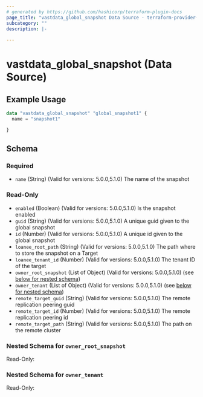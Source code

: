 ```yaml
---
# generated by https://github.com/hashicorp/terraform-plugin-docs
page_title: "vastdata_global_snapshot Data Source - terraform-provider-vastdata"
subcategory: ""
description: |-
  
---
```


# vastdata_global_snapshot (Data Source)



## Example Usage

```terraform
data "vastdata_global_snapshot" "global_snapshot1" {
  name = "snapshot1"

}
```

<!-- schema generated by tfplugindocs -->
## Schema

### Required

- `name` (String) (Valid for versions: 5.0.0,5.1.0) The name of the snapshot

### Read-Only

- `enabled` (Boolean) (Valid for versions: 5.0.0,5.1.0) Is the snapshot enabled
- `guid` (String) (Valid for versions: 5.0.0,5.1.0) A unique guid given to the global snapshot
- `id` (Number) (Valid for versions: 5.0.0,5.1.0) A unique id given to the global snapshot
- `loanee_root_path` (String) (Valid for versions: 5.0.0,5.1.0) The path where to store the snapshot on a Target
- `loanee_tenant_id` (Number) (Valid for versions: 5.0.0,5.1.0) The tenant ID of the target
- `owner_root_snapshot` (List of Object) (Valid for versions: 5.0.0,5.1.0) (see [below for nested schema](#nestedatt--owner_root_snapshot))
- `owner_tenant` (List of Object) (Valid for versions: 5.0.0,5.1.0) (see [below for nested schema](#nestedatt--owner_tenant))
- `remote_target_guid` (String) (Valid for versions: 5.0.0,5.1.0) The remote replication peering guid
- `remote_target_id` (Number) (Valid for versions: 5.0.0,5.1.0) The remote replication peering id
- `remote_target_path` (String) (Valid for versions: 5.0.0,5.1.0) The path on the remote cluster

<a id="nestedatt--owner_root_snapshot"></a>
### Nested Schema for `owner_root_snapshot`

Read-Only:



<a id="nestedatt--owner_tenant"></a>
### Nested Schema for `owner_tenant`

Read-Only:
